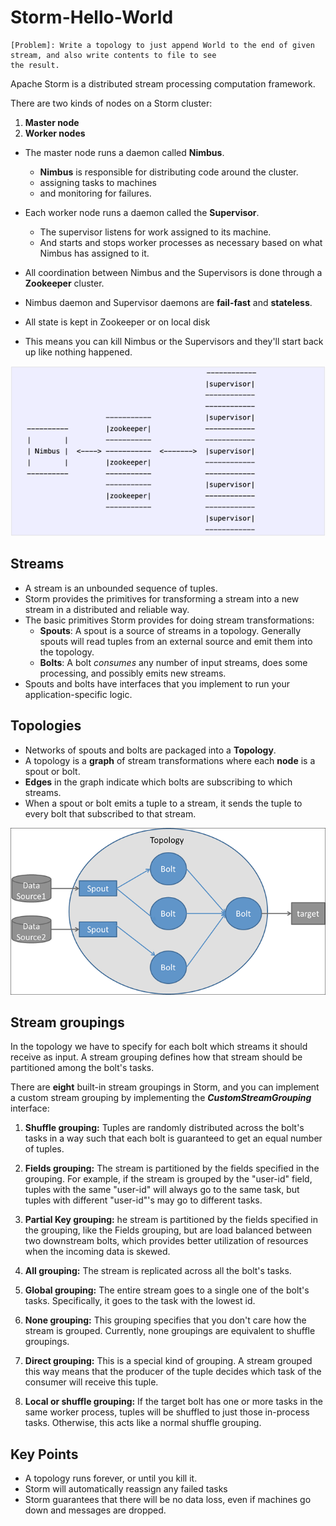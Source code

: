 # Storm-Hello-World

```
[Problem]: Write a topology to just append World to the end of given stream, and also write contents to file to see 
the result.
```

Apache Storm is a distributed stream processing computation framework.

There are two kinds of nodes on a Storm cluster:
1. **Master node**
2. **Worker nodes**

- The master node runs a daemon called **Nimbus**.
    - **Nimbus** is responsible for distributing code around the cluster.
    - assigning tasks to machines 
    - and monitoring for failures.
    

- Each worker node runs a daemon called the **Supervisor**.
    - The supervisor listens for work assigned to its machine.
    - And starts and stops worker processes as necessary based 
      on what Nimbus has assigned to it.
      

- All coordination between Nimbus and the Supervisors is done through a **Zookeeper** cluster.
- Nimbus daemon and Supervisor daemons are **fail-fast** and **stateless**.
- All state is kept in Zookeeper or on local disk
- This means you can kill Nimbus or the Supervisors and they'll start back up like nothing happened.



![img.png](Images/img.png)

## Streams

- A stream is an unbounded sequence of tuples.
- Storm provides the primitives for transforming a stream into a new stream in a distributed and reliable way.
- The basic primitives Storm provides for doing stream transformations:
    - **Spouts**: A spout is a source of streams in a topology. Generally spouts will read tuples from an external 
      source and emit them into the topology.
    - **Bolts**: A bolt _consumes_ any number of input streams, does some processing, and possibly emits new streams.
- Spouts and bolts have interfaces that you implement to run your application-specific logic.

## Topologies

- Networks of spouts and bolts are packaged into a **Topology**.
- A topology is a **graph** of stream transformations where each **node** is a spout or bolt.
- **Edges** in the graph indicate which bolts are subscribing to which streams.
- When a spout or bolt emits a tuple to a stream, it sends the tuple to every bolt that subscribed to that stream.


![img_1.png](Images/img_1.png)


## Stream groupings

In the topology we have to specify for each bolt which streams it should receive as input. A stream grouping defines 
how that stream should be partitioned among the bolt's tasks.

There are **eight** built-in stream groupings in Storm, and you can implement a custom stream grouping by implementing 
the _**CustomStreamGrouping**_ interface:

1. **Shuffle grouping:** Tuples are randomly distributed across the bolt's tasks in a way such that each bolt is 
   guaranteed to get an equal number of tuples.


2. **Fields grouping:** The stream is partitioned by the fields specified in the grouping. For example, if the stream is grouped by the "user-id" field, tuples with the same "user-id" will always go to the same task, but tuples with different "user-id"'s may go to different tasks.


3. **Partial Key grouping:** he stream is partitioned by the fields specified in the grouping, like the Fields grouping, but are load balanced between two downstream bolts, which provides better utilization of resources when the incoming data is skewed.


4. **All grouping:** The stream is replicated across all the bolt's tasks.


5. **Global grouping:** The entire stream goes to a single one of the bolt's tasks. Specifically, it goes to the task with the lowest id.


6. **None grouping:** This grouping specifies that you don't care how the stream is grouped. Currently, none groupings are equivalent to shuffle groupings.


7. **Direct grouping:** This is a special kind of grouping. A stream grouped this way means that the producer of the tuple decides which task of the consumer will receive this tuple.


8. **Local or shuffle grouping:**     If the target bolt has one or more tasks in the same worker process, tuples will be shuffled to just those in-process tasks. Otherwise, this acts like a normal shuffle grouping.



## Key Points

- A topology runs forever, or until you kill it. 
- Storm will automatically reassign any failed tasks
- Storm guarantees that there will be no data loss, even if machines go down and messages are dropped.